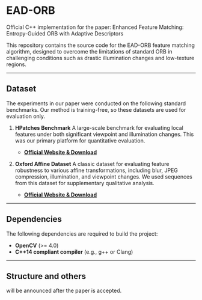 # EAD-ORB

Official C++ implementation for the paper:  Enhanced Feature Matching: Entropy-Guided ORB with Adaptive Descriptors


This repository contains the source code for the EAD-ORB feature matching algorithm, designed to overcome the limitations of standard ORB in challenging conditions such as drastic illumination changes and low-texture regions.

---

## Dataset
The experiments in our paper were conducted on the following standard benchmarks. Our method is training-free, so these datasets are used for evaluation only.

1.  **HPatches Benchmark** A large-scale benchmark for evaluating local features under both significant viewpoint and illumination changes. This was our primary platform for quantitative evaluation.
    * **[Official Website & Download](https://hpatches.github.io/)**

2.  **Oxford Affine Dataset** A classic dataset for evaluating feature robustness to various affine transformations, including blur, JPEG compression, illumination, and viewpoint changes. We used sequences from this dataset for supplementary qualitative analysis.
    * **[Official Website & Download](https://www.robots.ox.ac.uk/~vgg/data/affine/)**


---

## Dependencies

The following dependencies are required to build the project:

* **OpenCV** (>= 4.0)
* **C++14 compliant compiler** (e.g., g++ or Clang)

---

## Structure and others

will be announced after the paper is accepted.

